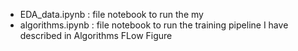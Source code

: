 - EDA_data.ipynb : file notebook to run the my 
- algorithms.ipynb : file notebook to run the training pipeline I have described in Algorithms FLow Figure
